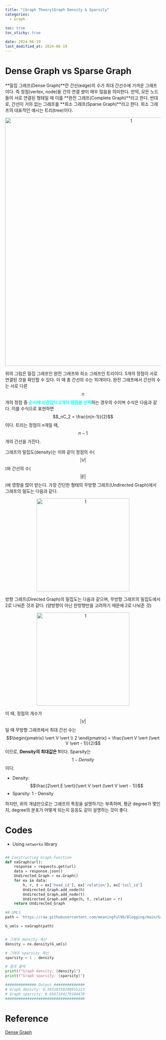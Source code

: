 ```yaml
---
title: "[Graph Theory]Graph Density & Sparsity"
categories: 
  - Graph
  
toc: true
toc_sticky: true

date: 2024-06-19
last_modified_at: 2024-06-19
---
```


# Dense Graph vs Sparse Graph
**밀집 그래프(Dense Graph)**란 간선(edge)의 수가 최대 간선수에 가까운 그래프이다. 즉 정점(vertex, node)들 간의 연결 쌍이 매우 많음을 의미한다. 만약, 모든 노드들이 서로 연결된 형태일 때 이를 **완전 그래프(Complete Graph)**라고 한다. 반대로, 간선이 거의 없는 그래프를 **희소 그래프(Sparse Graph)**라고 한다. 희소 그래프의 대표적인 예시는 트리(tree)이다. 

<p align="center">
<img width="800" alt="1" src="https://github.com/meaningful96/Blogging/assets/111734605/9ffe9550-2eba-4966-8300-e195f522e4d7">
</p>

위의 그림은 밀집 그래프인 완전 그래프와 희소 그래프인 트리이다. 5개의 정점이 서로 연결된 것을 확인할 수 있다. 이 때 총 간선의 수는 10개이다. 완전 그래프에서 간선의 수는 서로 다른 $$n$$개의 정점 중 <span style = "color:aqua">**순서에 상관없이 2개의 점점을 선택**</span>하는 경우의 수이며 수식은 다음과 같다. 이를 수식으로 표현하면 $$_nC_2 = \frac{n(n-1)}{2}$$이다. 트리는 정점이 $n$개일 때, $$n-1$$개의 간선을 가진다.

그래프의 밀집도(density)는 이와 같이 정점의 수($$\vert V \vert$$)와 간선의 수($$\vert E \vert$$)에 영향을 많이 받는다. 가장 간단한 형태의 무방향 그래프(Undirected Graph)에서 그래프의 밀도는 다음과 같다.

<p align="center">
<img width="300" alt="1" src="https://github.com/meaningful96/Blogging/assets/111734605/bada3eb0-ca23-42e8-8194-f116d325504f">
</p>

방향 그래프(Directed Graph)의 밀집도는 다음과 같으며, 무방향 그래프의 밀집도에서 2로 나눠준 것과 같다. (양방향이 아닌 한방향만을 고려하기 때문에 2로 나눠준 것)

<p align="center">
<img width="300" alt="1" src="https://github.com/meaningful96/Blogging/assets/111734605/963cb821-0aba-49b1-aaa0-001b462defa0">
</p>

이 때, 정점의 개수가 $$\vert V \vert$$일 때 무방향 그래프에서 최대 간선 수는 $$\begin{pmatrix} \vert V \vert \\ 2 \end{pmatrix} = \frac{\vert V \vert (\vert V \vert - 1)}{2}$$ 이므로, **Density의 최대값은 1**이다. Sparsity는  $$1 - Density$$이다. 

- Density: $$\frac{2\vert E \vert}{\vert V \vert (\vert V \vert - 1)}$$
- Sparsity: 1 - Density

하지만, 위의 개념만으로는 그래프의 특징을 설명하기는 부족하며, 평균 degree가 몇인지, degree의 분포가 어떻게 되는지 등등도 같이 설명하는 것이 좋다.

# Codes
- Using `networkx` library

```python

## Constructing Graph Function
def nxGraph(url):
    response = requests.get(url)
    data = response.json()
    Undirected_Graph = nx.Graph()
    for ex in data:
        h, r, t = ex['head_id'], ex['relation'], ex['tail_id']
        Undirected_Graph.add_node(h)
        Undirected_Graph.add_node(t)
        Undirected_Graph.add_edge(h, t, relation = r)
    return Undirected_Graph

## UMLS
path = 'https://raw.githubusercontent.com/meaningful96/Blogging/main/Graph/Dataset/UMLS/train.txt.json'

G_umls = nxGraph(path)


# 그래프 density 계산
density = nx.density(G_umls)

# 그래프 sparsity 계산
sparsity = 1 - density

# 결과 출력
print(f"Graph density: {density}")
print(f"Graph sparsity: {sparsity}")

############## Output ##############
# Graph density: 0.34328358208955223
# Graph sparsity: 0.6567164179104478
####################################
```

# Reference
[Dense Graph](https://en.wikipedia.org/wiki/Dense_graph)
